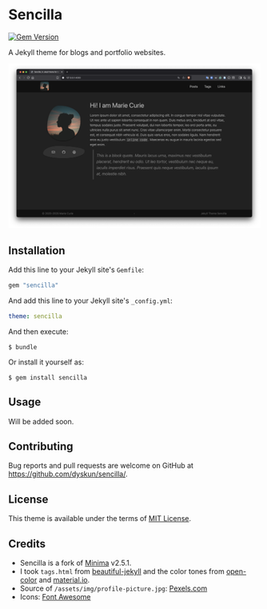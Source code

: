 # Sencilla

[![Gem Version](https://badge.fury.io/rb/sencilla.svg)](https://badge.fury.io/rb/sencilla)

A Jekyll theme for blogs and portfolio websites.

![](screenshot.png)

## Installation

Add this line to your Jekyll site's `Gemfile`:

```ruby
gem "sencilla"
```

And add this line to your Jekyll site's `_config.yml`:

```yaml
theme: sencilla
```

And then execute:

    $ bundle

Or install it yourself as:

    $ gem install sencilla

## Usage

Will be added soon.

## Contributing

Bug reports and pull requests are welcome on GitHub at https://github.com/dyskun/sencilla/.

## License

This theme is available under the terms of [MIT License](https://opensource.org/licenses/MIT).

## Credits

- Sencilla is a fork of [Minima](https://github.com/jekyll/minima) v2.5.1. 
- I took `tags.html` from [beautiful-jekyll](https://github.com/daattali/beautiful-jekyll) and the color tones from [open-color](https://github.com/yeun/open-color) and [material.io](https://material.io). 
- Source of `/assets/img/profile-picture.jpg`: [Pexels.com](https://www.pexels.com/photo/silhouette-photo-of-person-during-golden-hour-2475138/)
- Icons: [Font Awesome](https://fontawesome.com)

